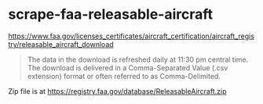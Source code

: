 # scrape-faa-releasable-aircraft

https://www.faa.gov/licenses_certificates/aircraft_certification/aircraft_registry/releasable_aircraft_download

> The data in the download is refreshed daily at 11:30 pm central time. The download is delivered in a Comma-Separated Value (.csv extension) format or often referred to as Comma-Delimited.

Zip file is at https://registry.faa.gov/database/ReleasableAircraft.zip
